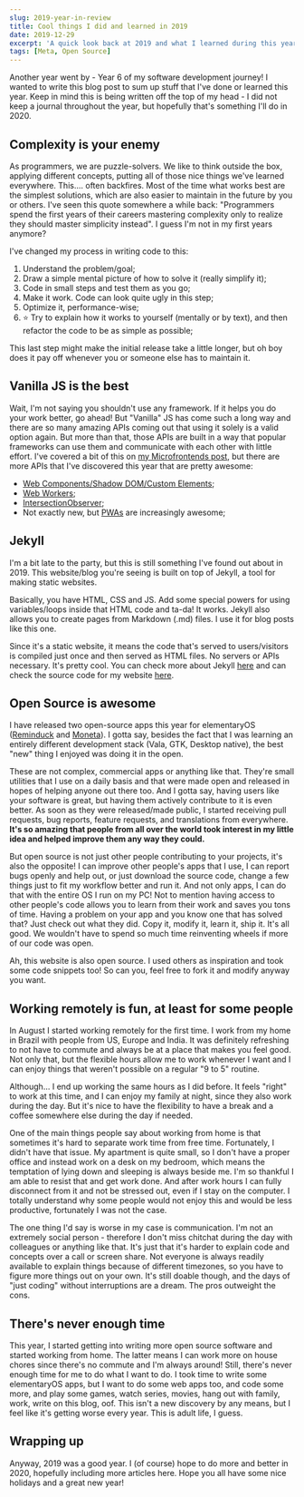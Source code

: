 ```yaml
---
slug: 2019-year-in-review
title: Cool things I did and learned in 2019
date: 2019-12-29
excerpt: 'A quick look back at 2019 and what I learned during this year.'
tags: [Meta, Open Source]
---
```


<script>
  import MarkerHighlight from "$lib/components/style/marker-highlight.svelte";
</script>

Another year went by - Year 6 of my software development journey! I wanted to write this blog post to sum up stuff that I've done or learned this year. Keep in mind this is being written off the top of my head - I did not keep a journal throughout the year, but hopefully that's something I'll do in 2020.

## Complexity is your enemy

As programmers, we are puzzle-solvers. We like to think outside the box, applying different concepts, putting all of those nice things we've learned everywhere. This.... often backfires. Most of the time what works best are the simplest solutions, which are also easier to maintain in the future by you or others. I've seen this quote somewhere a while back: "Programmers spend the first years of their careers mastering complexity only to realize they should master simplicity instead". I guess I'm not in my first years anymore?

I've changed my process in writing code to this:

1. Understand the problem/goal;
2. Draw a simple mental picture of how to solve it (really simplify it);
3. Code in small steps and test them as you go;
4. Make it work. Code can look quite ugly in this step;
5. Optimize it, performance-wise;
6. ⭐️ Try to explain how it works to yourself (mentally or by text), and then refactor the code to be as simple as possible;

This last step might make the initial release take a little longer, but oh boy does it pay off whenever you or someone else has to maintain it.

## Vanilla JS is the best

Wait, I'm not saying you shouldn't use any framework. If it helps you do your work better, go ahead! But "Vanilla" JS has come such a long way and there are so many amazing APIs coming out that using it solely is a valid option again. But more than that, those APIs are built in a way that popular frameworks can use them and communicate with each other with little effort. I've covered a bit of this on [my Microfrontends post](/microfrontends/), but there are more APIs that I've discovered this year that are pretty awesome:

- [Web Components/Shadow DOM/Custom Elements](/microfrontends/);
- [Web Workers](/web-workers/);
- [IntersectionObserver](https://developer.mozilla.org/en-US/docs/Web/API/Intersection_Observer_API);
- Not exactly new, but [PWAs](/what-are-pwas-and-why-should-i-care-about-them/) are increasingly awesome;

## Jekyll

I'm a bit late to the party, but this is still something I've found out about in 2019. This website/blog you're seeing is built on top of Jekyll, a tool for making static websites.

Basically, you have HTML, CSS and JS. Add some special powers for using variables/loops inside that HTML code and ta-da! It works. Jekyll also allows you to create pages from Markdown (.md) files. I use it for blog posts like this one.

Since it's a static website, it means the code that's served to users/visitors is compiled just once and then served as HTML files. No servers or APIs necessary. It's pretty cool. You can check more about Jekyll [here](https://jekyllrb.com/) and can check the source code for my website [here](https://github.com/matfantinel/matfantinel.github.io).

## Open Source is awesome

I have released two open-source apps this year for elementaryOS ([Reminduck](https://github.com/matfantinel/reminduck) and [Moneta](https://github.com/matfantinel/moneta)). I gotta say, besides the fact that I was learning an entirely different development stack (Vala, GTK, Desktop native), the best "new" thing I enjoyed was doing it in the open.

These are not complex, commercial apps or anything like that. They're small utilities that I use on a daily basis and that were made open and released in hopes of helping anyone out there too. And I gotta say, having users like your software is great, but having them actively contribute to it is even better. As soon as they were released/made public, I started receiving pull requests, bug reports, feature requests, and translations from everywhere. **It's so amazing that people from all over the world took interest in my little idea and helped improve them any way they could.**

But open source is not just other people contributing to your projects, it's also the opposite! I can improve other people's apps that I use, I can report bugs openly and help out, or just download the source code, change a few things just to fit my workflow better and run it. And not only apps, I can do that with the entire OS I run on my PC! Not to mention having access to other people's code allows you to learn from their work and saves you tons of time. Having a problem on your app and you know one that has solved that? Just check out what they did. Copy it, modify it, learn it, ship it. It's all good. <MarkerHighlight>We wouldn't have to spend so much time reinventing wheels if more of our code was open.</MarkerHighlight>

Ah, this website is also open source. I used others as inspiration and took some code snippets too! So can you, feel free to fork it and modify anyway you want.

## Working remotely is fun, at least for some people

In August I started working remotely for the first time. I work from my home in Brazil with people from US, Europe and India. It was definitely refreshing to not have to commute and always be at a place that makes you feel good. Not only that, but the flexible hours allow me to work whenever I want and I can enjoy things that weren't possible on a regular "9 to 5" routine.

Although... I end up working the same hours as I did before. It feels "right" to work at this time, and I can enjoy my family at night, since they also work during the day. But it's nice to have the flexibility to have a break and a coffee somewhere else during the day if needed.

One of the main things people say about working from home is that sometimes it's hard to separate work time from free time. Fortunately, I didn't have that issue. My apartment is quite small, so I don't have a proper office and instead work on a desk on my bedroom, which means the temptation of lying down and sleeping is always beside me. I'm so thankful I am able to resist that and get work done. And after work hours I can fully disconnect from it and not be stressed out, even if I stay on the computer. I totally understand why some people would not enjoy this and would be less productive, fortunately I was not the case.

The one thing I'd say is worse in my case is communication. I'm not an extremely social person - therefore I don't miss chitchat during the day with colleagues or anything like that. It's just that it's harder to explain code and concepts over a call or screen share. Not everyone is always readily available to explain things because of different timezones, so you have to figure more things out on your own. It's still doable though, and the days of "just coding" without interruptions are a dream. The pros outweight the cons.

## There's never enough time

This year, I started getting into writing more open source software and started working from home. The latter means I can work more on house chores since there's no commute and I'm always around! Still, there's never enough time for me to do what I want to do. I took time to write some elementaryOS apps, but I want to do some web apps too, and code some more, and play some games, watch series, movies, hang out with family, work, write on this blog, oof. This isn't a new discovery by any means, but I feel like it's getting worse every year. This is adult life, I guess.

## Wrapping up

Anyway, 2019 was a good year. I (of course) hope to do more and better in 2020, hopefully including more articles here. Hope you all have some nice holidays and a great new year!
